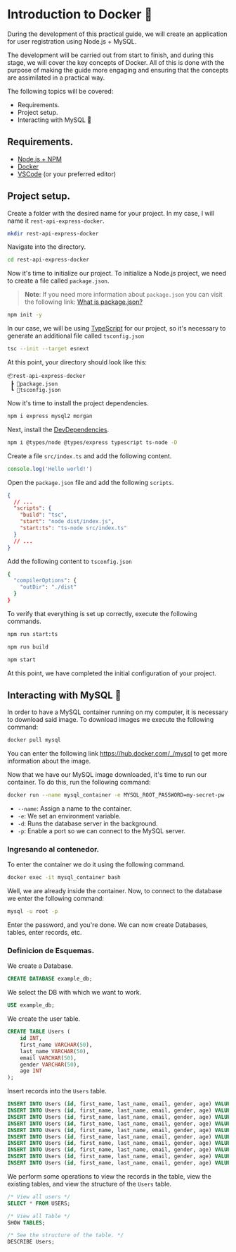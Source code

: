 # Introduction to Docker 🐳

During the development of this practical guide, we will create an application for user registration using Node.js + MySQL.

The development will be carried out from start to finish, and during this stage, we will cover the key concepts of Docker. All of this is done with the purpose of making the guide more engaging and ensuring that the concepts are assimilated in a practical way.

The following topics will be covered:

- Requirements.
- Project setup.
- Interacting with MySQL 🐬

## Requirements.

- [Node.js + NPM](https://nodejs.org/)
- [Docker](https://www.docker.com/)
- [VSCode](https://code.visualstudio.com/) (or your preferred editor)

## Project setup.

Create a folder with the desired name for your project. In my case, I will name it `rest-api-express-docker`.

```bash
mkdir rest-api-express-docker
```

Navigate into the directory.

```bash
cd rest-api-express-docker
```

Now it's time to initialize our project. To initialize a Node.js project, we need to create a file called `package.json`.

> **Note**: If you need more information about `package.json` you can visit the following link: [What is package.json?](https://docs.npmjs.com/cli/v9/configuring-npm/package-json)

```bash
npm init -y
```

In our case, we will be using [TypeScript](https://www.typescriptlang.org/) for our project, so it's necessary to generate an additional file called `tsconfig.json`

```bash
tsc --init --target esnext
```

At this point, your directory should look like this:

```
📦rest-api-express-docker
 ┣ 📜package.json
 ┗ 📜tsconfig.json
```

Now it's time to install the project dependencies.

```bash
npm i express mysql2 morgan
```

Next, install the [DevDependencies](https://docs.npmjs.com/specifying-dependencies-and-devdependencies-in-a-package-json-file).

```bash
npm i @types/node @types/express typescript ts-node -D
```

Create a file `src/index.ts` and add the following content.

```ts
console.log('Hello world!')
```

Open the `package.json` file and add the following `scripts`.

```json
{
  // ...
  "scripts": {
    "build": "tsc",
    "start": "node dist/index.js",
    "start:ts": "ts-node src/index.ts"
  }
  // ...
}
```

Add the following content to `tsconfig.json`

```bash
{
  "compilerOptions": {
    "outDir": "./dist"
  }
}
```

To verify that everything is set up correctly, execute the following commands.

```bash
npm run start:ts

npm run build

npm start
```

At this point, we have completed the initial configuration of your project.

## Interacting with MySQL 🐬

In order to have a MySQL container running on my computer, it is necessary to download said image. To download images we execute the following command:

```bash
docker pull mysql
```

You can enter the following link https://hub.docker.com/_/mysql to get more information about the image.

Now that we have our MySQL image downloaded, it's time to run our container. To do this, run the following command:

```bash
docker run --name mysql_container -e MYSQL_ROOT_PASSWORD=my-secret-pw -d -p 3306:3306 mysql:tag
```

- `--name`: Assign a name to the container.
- `-e`: We set an environment variable.
- `-d`: Runs the database server in the background.
- `-p`: Enable a port so we can connect to the MySQL server.

### Ingresando al contenedor.

To enter the container we do it using the following command.

```bash
docker exec -it mysql_container bash
```

Well, we are already inside the container. Now, to connect to the database we enter the following command:

```bash
mysql -u root -p
```

Enter the password, and you're done. We can now create Databases, tables, enter records, etc.

### Definicion de Esquemas.

We create a Database.

```sql
CREATE DATABASE example_db;
```

We select the DB with which we want to work.

```sql
USE example_db;
```

We create the user table.

```sql
CREATE TABLE Users (
	id INT,
	first_name VARCHAR(50),
	last_name VARCHAR(50),
	email VARCHAR(50),
	gender VARCHAR(50),
	age INT
);
```

Insert records into the `Users` table.

```sql
INSERT INTO Users (id, first_name, last_name, email, gender, age) VALUES (1, 'Georgeta', 'Eldredge', 'geldredge0@xrea.com', 'Female', 73);
INSERT INTO Users (id, first_name, last_name, email, gender, age) VALUES (2, 'Gothart', 'Iltchev', 'giltchev1@google.pl', 'Male', 77);
INSERT INTO Users (id, first_name, last_name, email, gender, age) VALUES (3, 'Max', 'enzley', 'menzley2@ustream.tv', 'Female', 35);
INSERT INTO Users (id, first_name, last_name, email, gender, age) VALUES (4, 'Eugen', 'Brownsill', 'ebrownsill3@jimdo.com', 'Male', 28);
INSERT INTO Users (id, first_name, last_name, email, gender, age) VALUES (5, 'Andria', 'Daal', 'adaal4@sciencedirect.com', 'Female', 74);
INSERT INTO Users (id, first_name, last_name, email, gender, age) VALUES (6, 'Hollyanne', 'Dolling', 'hdolling5@google.it', 'Female', 89);
INSERT INTO Users (id, first_name, last_name, email, gender, age) VALUES (7, 'Chickie', 'Shipton', 'cshipton6@xing.com', 'Female', 89);
INSERT INTO Users (id, first_name, last_name, email, gender, age) VALUES (8, 'Chick', 'Beedon', 'cbeedon7@comcast.net', 'Male', 80);
INSERT INTO Users (id, first_name, last_name, email, gender, age) VALUES (9, 'Carmelia', 'Beasley', 'cbeasley8@newsvine.com', 'Female', 18);
INSERT INTO Users (id, first_name, last_name, email, gender, age) VALUES (10, 'Kelcey', 'Devas', 'kdevas9@yandex.ru', 'Non-binary', 24);
```

We perform some operations to view the records in the table, view the existing tables, and view the structure of the `Users` table.

```sql
/* View all users */
SELECT * FROM USERS;

/* View all Table */
SHOW TABLES;

/* See the structure of the table. */
DESCRIBE Users;
```
